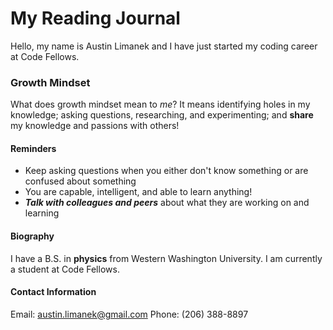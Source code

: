 # My Reading Journal

Hello, my name is Austin Limanek and I have just started my coding career at Code Fellows.

### Growth Mindset

What does growth mindset mean to *me*? It means identifying holes in my knowledge; asking questions, researching, and experimenting; and **share** my knowledge and passions with others!

#### Reminders

- Keep asking questions when you either don't know something or are confused about something
- You are capable, intelligent, and able to learn anything!
- ***Talk with colleagues and peers*** about what they are working on and learning

#### Biography

I have a B.S. in **physics** from Western Washington University. I am currently a student at Code Fellows.

#### Contact Information

Email: austin.limanek@gmail.com
Phone: (206) 388-8897






